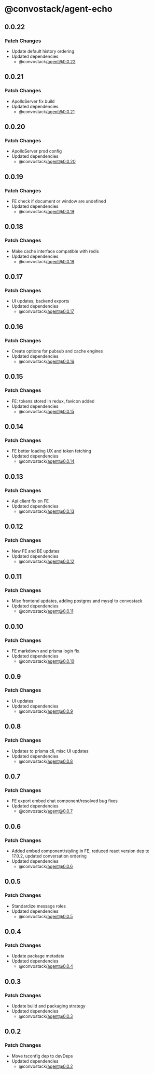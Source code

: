 # @convostack/agent-echo

## 0.0.22

### Patch Changes

- Update default history ordering
- Updated dependencies
  - @convostack/agent@0.0.22

## 0.0.21

### Patch Changes

- ApolloServer fix build
- Updated dependencies
  - @convostack/agent@0.0.21

## 0.0.20

### Patch Changes

- ApolloServer prod config
- Updated dependencies
  - @convostack/agent@0.0.20

## 0.0.19

### Patch Changes

- FE check if document or window are undefined
- Updated dependencies
  - @convostack/agent@0.0.19

## 0.0.18

### Patch Changes

- Make cache interface compatible with redis
- Updated dependencies
  - @convostack/agent@0.0.18

## 0.0.17

### Patch Changes

- UI updates, backend exports
- Updated dependencies
  - @convostack/agent@0.0.17

## 0.0.16

### Patch Changes

- Create options for pubsub and cache engines
- Updated dependencies
  - @convostack/agent@0.0.16

## 0.0.15

### Patch Changes

- FE: tokens stored in redux, favicon added
- Updated dependencies
  - @convostack/agent@0.0.15

## 0.0.14

### Patch Changes

- FE better loading UX and token fetching
- Updated dependencies
  - @convostack/agent@0.0.14

## 0.0.13

### Patch Changes

- Api client fix on FE
- Updated dependencies
  - @convostack/agent@0.0.13

## 0.0.12

### Patch Changes

- New FE and BE updates
- Updated dependencies
  - @convostack/agent@0.0.12

## 0.0.11

### Patch Changes

- Misc frontend updates, adding postgres and mysql to convostack
- Updated dependencies
  - @convostack/agent@0.0.11

## 0.0.10

### Patch Changes

- FE markdown and prisma login fix.
- Updated dependencies
  - @convostack/agent@0.0.10

## 0.0.9

### Patch Changes

- UI updates
- Updated dependencies
  - @convostack/agent@0.0.9

## 0.0.8

### Patch Changes

- Updates to prisma cli, misc UI updates
- Updated dependencies
  - @convostack/agent@0.0.8

## 0.0.7

### Patch Changes

- FE export embed chat component/resolved bug fixes
- Updated dependencies
  - @convostack/agent@0.0.7

## 0.0.6

### Patch Changes

- Added embed component/styling in FE, reduced react version dep to 17.0.2, updated conversation ordering
- Updated dependencies
  - @convostack/agent@0.0.6

## 0.0.5

### Patch Changes

- Standardize message roles
- Updated dependencies
  - @convostack/agent@0.0.5

## 0.0.4

### Patch Changes

- Update package metadata
- Updated dependencies
  - @convostack/agent@0.0.4

## 0.0.3

### Patch Changes

- Update build and packaging strategy
- Updated dependencies
  - @convostack/agent@0.0.3

## 0.0.2

### Patch Changes

- Move tsconfig dep to devDeps
- Updated dependencies
  - @convostack/agent@0.0.2
